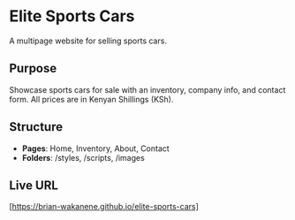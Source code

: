 # Elite Sports Cars

A multipage website for selling sports cars.

## Purpose
Showcase sports cars for sale with an inventory, company info, and contact form. All prices are in Kenyan Shillings (KSh).

## Structure
- **Pages**: Home, Inventory, About, Contact
- **Folders**: /styles, /scripts, /images

## Live URL
[https://brian-wakanene.github.io/elite-sports-cars]